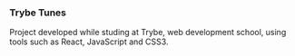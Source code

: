 ### Trybe Tunes

Project developed while studing at Trybe, web development school, using tools such as React, JavaScript and CSS3.